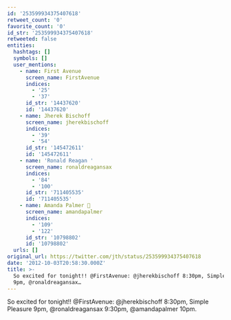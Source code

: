 ```yaml
---
id: '253599934375407618'
retweet_count: '0'
favorite_count: '0'
id_str: '253599934375407618'
retweeted: false
entities:
  hashtags: []
  symbols: []
  user_mentions:
    - name: First Avenue
      screen_name: FirstAvenue
      indices:
        - '25'
        - '37'
      id_str: '14437620'
      id: '14437620'
    - name: Jherek Bischoff
      screen_name: jherekbischoff
      indices:
        - '39'
        - '54'
      id_str: '145472611'
      id: '145472611'
    - name: 'Ronald Reagan '
      screen_name: ronaldreagansax
      indices:
        - '84'
        - '100'
      id_str: '711405535'
      id: '711405535'
    - name: Amanda Palmer 🎹
      screen_name: amandapalmer
      indices:
        - '109'
        - '122'
      id_str: '10798802'
      id: '10798802'
  urls: []
original_url: https://twitter.com/jth/status/253599934375407618
date: '2012-10-03T20:58:30.000Z'
title: >-
  So excited for tonight!! @FirstAvenue: @jherekbischoff 8:30pm, Simple Pleasure
  9pm, @ronaldreagansax…
---
```


So excited for tonight!! @FirstAvenue: @jherekbischoff 8:30pm, Simple Pleasure 9pm, @ronaldreagansax 9:30pm, @amandapalmer 10pm.